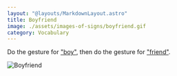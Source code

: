 ```yaml
---
layout: "@layouts/MarkdownLayout.astro"
title: Boyfriend
image: ./assets/images-of-signs/boyfriend.gif
category: Vocabulary
---
```


Do the gesture for ["boy"](../boy),
then do the gesture for ["friend"](../friend).

![Boyfriend](@signs/boyfriend.gif)
